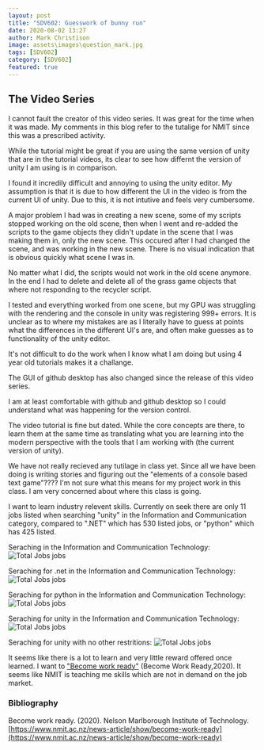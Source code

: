 ```yaml
---
layout: post
title: "SDV602: Guesswork of bunny run"
date: 2020-08-02 13:27
author: Mark Christison
image: assets\images\question_mark.jpg
tags: [SDV602]
category: [SDV602]
featured: true
---
```


## The Video Series

I cannot fault the creator of this video series. It was great for the time when it was made. My comments in this blog refer to the tutalige for NMIT since this was a prescribed activity.

While the tutorial might be great if you are using the same version of unity that are in the tutorial videos, its clear to see how differnt the version of unity I am using is in comparison.

I found it incredily difficult and annoying to using the unity editor. My assumption is that it is due to how different the UI in the video is from the current UI of unity. Due to this, it is not intutive and feels very cumbersome.

A major problem I had was in creating a new scene, some of my scripts stopped working on the old scene, then when I went and re-added the scripts to the game objects they didn't update in the scene that I was making them in, only the new scene. This occured after I had changed the scene, and was working in the new scene. There is no visual indication that is obvious quickly what scene I was in.

No matter what I did, the scripts would not work in the old scene anymore. In the end I had to delete and delete all of the grass game objects that where not responding to the recycler script.

I tested and everything worked from one scene, but my GPU was struggling with the rendering and the console in unity was registering 999+ errors. It is unclear as to where my mistakes are as I literally have to guess at points what the differences in the different UI's are, and often make guesses as to functionality of the unity editor.

It's not difficult to do the work when I know what I am doing but using 4 year old tutorials makes it a challange.

The GUI of github desktop has also changed since the release of this video series.

I am at least comfortable with github and github desktop so I could understand what was happening for the version control.

The video tutorial is fine but dated. While the core concepts are there, to learn them at the same time as translating what you are learning into the modern perspective with the tools that I am working with (the current version of unity).

We have not really recieved any tutilage in class yet. Since all we have been doing is writing stories and figuring out the "elements of a console based text game"???? I'm not sure what this means for my project work in this class. I am very concerned about where this class is going.

I want to learn industry relevent skills. Currently on seek there are only 11 jobs listed when searching "unity" in the Information and Communication category, compared to ".NET" which has 530 listed jobs, or "python" which has 425 listed.

Seraching in the Information and Communication Technology:
![Total Jobs jobs](https://mckevmeister.github.io/assets/images/seek1.png)

Seraching for .net in the Information and Communication Technology:
![Total Jobs jobs](https://mckevmeister.github.io/assets/images/seek2.png)

Seraching for python in the Information and Communication Technology:
![Total Jobs jobs](https://mckevmeister.github.io/assets/images/seek3.png)

Seraching for unity in the Information and Communication Technology:
![Total Jobs jobs](https://mckevmeister.github.io/assets/images/seek4.png)

Seraching for unity with no other restritions:
![Total Jobs jobs](https://mckevmeister.github.io/assets/images/seek5.png)

It seems like there is a lot to learn and very little reward offered once learned. I want to ["Become work ready"](https://www.nmit.ac.nz/news-article/show/become-work-ready) (Become Work Ready,2020). It seems like NMIT is teaching me skills which are not in demand on the job market.

### Bibliography

Become work ready. (2020). Nelson Marlborough Institute of Technology. [https://www.nmit.ac.nz/news-article/show/become-work-ready](https://www.nmit.ac.nz/news-article/show/become-work-ready)

‌
